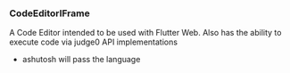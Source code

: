 ### CodeEditorIFrame

A Code Editor intended to be used with Flutter Web. Also has the ability to execute code via judge0 API implementations




- ashutosh will pass the language


